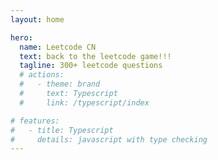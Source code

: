 ```yaml
---
layout: home

hero:
  name: Leetcode CN
  text: back to the leetcode game!!!
  tagline: 300+ leetcode questions
  # actions:
  #   - theme: brand
  #     text: Typescript
  #     link: /typescript/index

# features:
#   - title: Typescript
#     details: javascript with type checking
---
```

